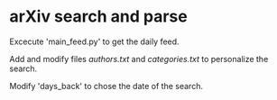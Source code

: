 # arXiv search and parse

Excecute 'main_feed.py' to get the daily feed.

Add and modify files *authors.txt* and *categories.txt* to personalize the search.

Modify 'days_back' to chose the date of the search.
